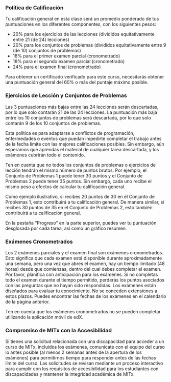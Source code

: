 ### Política de Calificación

Tu calificación general en esta clase será un promedio ponderado de tus puntuaciones en los diferentes componentes, con los siguientes pesos:

- 20% para los ejercicios de las lecciones (divididos equitativamente entre 21 (de 24) lecciones)
- 20% para los conjuntos de problemas (divididos equitativamente entre 9 (de 10) conjuntos de problemas)
- 18% para el primer examen parcial (cronometrado)
- 18% para el segundo examen parcial (cronometrado)
- 24% para el examen final (cronometrado)

Para obtener un certificado verificado para este curso, necesitarás obtener una puntuación general del 60% o más del puntaje máximo posible.

### Ejercicios de Lección y Conjuntos de Problemas

Las 3 puntuaciones más bajas entre las 24 lecciones serán descartadas, por lo que solo contarán 21 de las 24 lecciones. La puntuación más baja entre los 10 conjuntos de problemas será descartada, por lo que solo contarán 9 de los 10 conjuntos de problemas.

Esta política es para adaptarse a conflictos de programación, enfermedades o eventos que puedan impedirte completar el trabajo antes de la fecha límite con las mejores calificaciones posibles. Sin embargo, aún esperamos que aprendas el material de cualquier tarea descartada, y los exámenes cubrirán todo el contenido.

Ten en cuenta que no todos los conjuntos de problemas o ejercicios de lección tendrán el mismo número de puntos brutos. Por ejemplo, el Conjunto de Problemas 1 puede tener 30 puntos y el Conjunto de Problemas 2 puede tener 35 puntos. Sin embargo, cada uno recibe el mismo peso a efectos de calcular tu calificación general.

Como ejemplo ilustrativo, si recibes 20 puntos de 30 en el Conjunto de Problemas 1, esto contribuirá a tu calificación general. De manera similar, si recibes 30 puntos de 35 en el Conjunto de Problemas 2, esto también contribuirá a tu calificación general.

En la pestaña “Progreso” en la parte superior, puedes ver tu puntuación desglosada por cada tarea, así como un gráfico resumen.

### Exámenes Cronometrados

Los 2 exámenes parciales y el examen final son exámenes cronometrados. Esto significa que cada examen está disponible durante aproximadamente una semana, pero una vez que abres el examen, hay un tiempo limitado (48 horas) desde que comienzas, dentro del cual debes completar el examen. Por favor, planifica con anticipación para los exámenes. Si no completas todo el examen durante el tiempo permitido, perderás los puntos asociados con las preguntas que no hayan sido respondidas. Los exámenes están diseñados para evaluar tu conocimiento. No se conceden extensiones a estos plazos. Puedes encontrar las fechas de los exámenes en el calendario de la página anterior.

Ten en cuenta que los exámenes cronometrados no se pueden completar utilizando la aplicación móvil de edX.

### Compromiso de MITx con la Accesibilidad

Si tienes una solicitud relacionada con una discapacidad para acceder a un curso de MITx, incluidos los exámenes, comunícate con el equipo del curso lo antes posible (al menos 2 semanas antes de la apertura de los exámenes) para permitirnos tiempo para responder antes de las fechas límite del curso. Las solicitudes se revisan mediante un proceso interactivo para cumplir con los requisitos de accesibilidad para los estudiantes con discapacidades y mantener la integridad académica de MITx.
